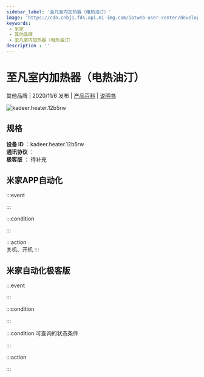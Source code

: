 ```yaml
---
sidebar_label: '至凡室内加热器（电热油汀）'
image: 'https://cdn.cnbj1.fds.api.mi-img.com/iotweb-user-center/developer_1679047807848AvGjPrsy.png?GalaxyAccessKeyId=AKVGLQWBOVIRQ3XLEW&Expires=9223372036854775807&Signature=q81UMGrJ6XblYtfn68+rffIXa7M='
keywords: 
 - 米家
 - 其他品牌
 - 至凡室内加热器（电热油汀）
description : ''
---
```

# 至凡室内加热器（电热油汀）

其他品牌 | 2020/11/6 发布 | [产品百科](https://home.mi.com/webapp/content/baike/product/index.html?model=kadeer.heater.12b5rw/) | [说明书](https://home.mi.com/views/introduction.html?model=kadeer.heater.12b5rw&region=cn)

![kadeer.heater.12b5rw](https://cdn.cnbj1.fds.api.mi-img.com/iotweb-user-center/developer_1679047807848AvGjPrsy.png?GalaxyAccessKeyId=AKVGLQWBOVIRQ3XLEW&Expires=9223372036854775807&Signature=q81UMGrJ6XblYtfn68+rffIXa7M=)

## 规格  
> 
**设备 ID** ：kadeer.heater.12b5rw  
**通讯协议** ：  
**极客版**  ： 待补充 


## 米家APP自动化  

:::event  

:::

:::condition  

:::

:::action   
关机、开机
:::

## 米家自动化极客版  

:::event  

:::

:::condition  

:::

:::condition 可查询的状态条件  

:::

:::action  

:::

        
